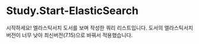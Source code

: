 # Study.Start-ElasticSearch
시작하세요! 엘라스틱서치 도서를 보며 작성한 쿼리 리스트입니다. 도서의 엘라스틱서치 버전이 너무 낮아 최신버전(7.15)으로 바꿔서 적용했습니다.
